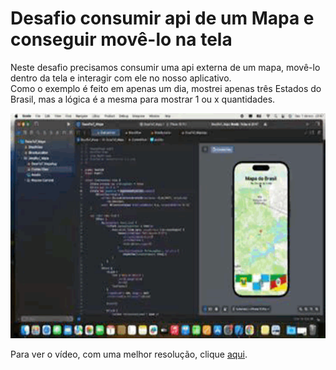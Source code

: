 # Desafio consumir api de um Mapa e conseguir movê-lo na tela

Neste desafio precisamos consumir uma api externa de um mapa, movê-lo dentro da tela e interagir com ele no nosso aplicativo.  
Como o exemplo é feito em apenas um dia, mostrei apenas três Estados do Brasil, mas a lógica é a mesma para mostrar 1 ou x quantidades.  


<img src="/Desafio7_Mapa/GIFmapa.gif" width="600"  height="360"/>

Para ver o vídeo, com uma melhor resolução, clique [aqui](https://github.com/anna-albuquerque/HackATruck/blob/main/Desafio7_Mapa/ProjetoMapa.MOV).
